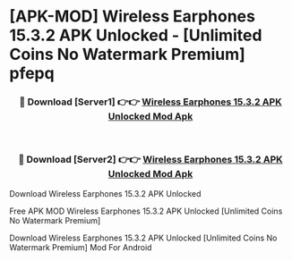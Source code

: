 # [APK-MOD] Wireless Earphones 15.3.2 APK Unlocked - [Unlimited Coins No Watermark Premium] pfepq



<div align="center">
<h3>🔴 Download [Server1] 👉👉 <a href="https://momento.my/?title=Wireless_Earphones_15.3.2_APK_Unlocked">Wireless Earphones 15.3.2 APK Unlocked Mod Apk</a></h3><br>

<h3>🔴 Download [Server2] 👉👉 <a href="https://momento.my/?title=Wireless_Earphones_15.3.2_APK_Unlocked">Wireless Earphones 15.3.2 APK Unlocked Mod Apk</a></h3>
</div>



Download Wireless Earphones 15.3.2 APK Unlocked 

Free APK MOD Wireless Earphones 15.3.2 APK Unlocked [Unlimited Coins No Watermark Premium]

Download Wireless Earphones 15.3.2 APK Unlocked [Unlimited Coins No Watermark Premium] Mod For Android
